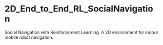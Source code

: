 # 2D_End_to_End_RL_SocialNavigation
Social Navigation with Reinforcement Learning. A 2D environment for indoor mobile robot navigation.
